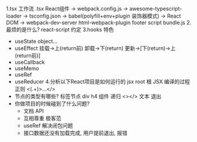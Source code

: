 1.tsx 工作流
  .tsx React组件 -> webpack.config.js -> awesome-typescript-loader -> tsconfig.json
  -> babel(polyfill+env+plugin 装饰器模式) -> React DOM -> webpack-dev-server html-webpack-plugin
  footer script bundle.js
2.最烦的是什么?
  react-script 约定
3.hooks 特色
  - useState
      object...
  - useEffect
      挂载->上(return前) 卸载->下(return) 更新->[下(return)->上(return前)]
  - useCallback
  - useMemo
  - useRef
  - useReducer
4.分析以下React项目是如何运行的
  jsx
  root 根
  JSX 编译的过程
  正则 <(.+)>...</>
  - 节点的类型有哪些?
      标签节点 div h4
      组件 递归
      <></>
      文本 退出
- 你做项目的时候碰到了什么问题?
    - 文档 API
    - 互相尊重 极客范
    - useRef 解决闭包问题
    - 接口数据还没有加载完成, 用户提前退出, 报错